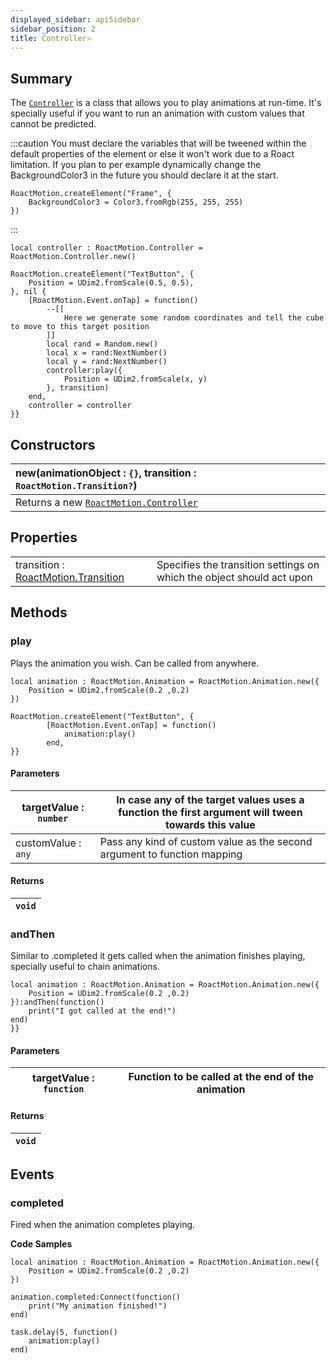 ```yaml
---
displayed_sidebar: apiSidebar
sidebar_position: 2
title: Controller⭐
---
```


## Summary
The [``Controller``](Controller) is a class that allows you to play animations at run-time. It's specially useful if you want to run an animation with custom values that cannot be predicted.

:::caution
You must declare the variables that will be tweened within the default properties of the element or else it won't work due to a Roact limitation. If you plan to per example dynamically change the BackgroundColor3 in the future you should declare it at the start.

```luau
RoactMotion.createElement("Frame", {
    BackgroundColor3 = Color3.fromRgb(255, 255, 255)
})
```
:::

```luau
local controller : RoactMotion.Controller = RoactMotion.Controller.new()

RoactMotion.createElement("TextButton", {
    Position = UDim2.fromScale(0.5, 0.5),
}, nil {
    [RoactMotion.Event.onTap] = function()
        --[[
            Here we generate some random coordinates and tell the cube to move to this target position
        ]]
        local rand = Random.new()
        local x = rand:NextNumber()
        local y = rand:NextNumber()
        controller:play({
            Position = UDim2.fromScale(x, y)    
        }, transition)
    end,
    controller = controller
}}
```

## Constructors

|new(animationObject : ``{}``, transition : ``RoactMotion.Transition?``)|
|:----|
|Returns a new [``RoactMotion.Controller``](Controller)|

## Properties

|||
|:---|:---|
|transition : [RoactMotion.Transition](Transition)|Specifies the transition settings on which the object should act upon|

## Methods

### play
Plays the animation you wish. Can be called from anywhere.

```luau
local animation : RoactMotion.Animation = RoactMotion.Animation.new({
    Position = UDim2.fromScale(0.2 ,0.2)    
})

RoactMotion.createElement("TextButton", {
        [RoactMotion.Event.onTap] = function()
            animation:play()
        end,
}}
```
#### Parameters

targetValue : ``number`` | In case any of the target values uses a function the first argument will tween towards this value
-|-
customValue : ``any``  | Pass any kind of custom value as the second argument to function mapping
#### Returns
|``void`` |
|-|



### andThen
Similar to .completed it gets called when the animation finishes playing, specially useful to chain animations.

```luau
local animation : RoactMotion.Animation = RoactMotion.Animation.new({
    Position = UDim2.fromScale(0.2 ,0.2)    
}):andThen(function()
    print("I got called at the end!")
end)
}}
```
#### Parameters

targetValue : ``function`` | Function to be called at the end of the animation
-|-
#### Returns
|``void`` |
|-|




## Events

### completed

Fired when the animation completes playing.

**Code Samples**
```luau
local animation : RoactMotion.Animation = RoactMotion.Animation.new({
    Position = UDim2.fromScale(0.2 ,0.2)    
})

animation.completed:Connect(function()
    print("My animation finished!")
end)

task.delay(5, function()
    animation:play()
end)
```